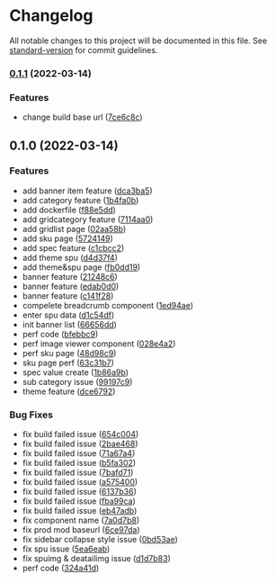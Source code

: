 # Changelog

All notable changes to this project will be documented in this file. See [standard-version](https://github.com/conventional-changelog/standard-version) for commit guidelines.

### [0.1.1](https://github.com/theShapeOfvoice/sleeve-oms-vue3/compare/v0.1.0...v0.1.1) (2022-03-14)


### Features

* change build base url ([7ce6c8c](https://github.com/theShapeOfvoice/sleeve-oms-vue3/commit/7ce6c8cd3c0cecdbd04be55fee2049f449eebb20))

## 0.1.0 (2022-03-14)


### Features

* add banner item feature ([dca3ba5](https://github.com/theShapeOfvoice/sleeve-oms-vue3/commit/dca3ba5b85a31bbaaecb083da481b5b9a5ab1711))
* add category feature ([1b4fa0b](https://github.com/theShapeOfvoice/sleeve-oms-vue3/commit/1b4fa0ba0135e38f097d9da5e20338451134f198))
* add dockerfile ([f88e5dd](https://github.com/theShapeOfvoice/sleeve-oms-vue3/commit/f88e5ddf082adef1e5ead58a0def71c68df8e769))
* add gridcategory feature ([7114aa0](https://github.com/theShapeOfvoice/sleeve-oms-vue3/commit/7114aa0f9c9ed810e21b38a12bbeaddcd318a5ab))
* add gridlist page ([02aa58b](https://github.com/theShapeOfvoice/sleeve-oms-vue3/commit/02aa58b4e5677702c4dcdb8dd2ae789bf814b9b9))
* add sku page ([5724149](https://github.com/theShapeOfvoice/sleeve-oms-vue3/commit/57241498fadf2ce67c5331e32e70ac7801e14617))
* add spec feature ([c1cbcc2](https://github.com/theShapeOfvoice/sleeve-oms-vue3/commit/c1cbcc2f9afda5c4db4b917094383a695e736122))
* add theme spu ([d4d37f4](https://github.com/theShapeOfvoice/sleeve-oms-vue3/commit/d4d37f456db51bfba34ae24cc324b0574eb0fcd7))
* add theme&spu page ([fb0dd19](https://github.com/theShapeOfvoice/sleeve-oms-vue3/commit/fb0dd194b81ebe4d3acfc1825f4a763e63573581))
* banner feature ([21248c6](https://github.com/theShapeOfvoice/sleeve-oms-vue3/commit/21248c65b60c77f08ea1200098201ae892eb0866))
* banner feature ([edab0d0](https://github.com/theShapeOfvoice/sleeve-oms-vue3/commit/edab0d0554eee9700476cbc55a7bd04434efcebf))
* banner feature ([c141f28](https://github.com/theShapeOfvoice/sleeve-oms-vue3/commit/c141f28b79230f74ebff1b4c436715f765577117))
* compelete breadcrumb component ([1ed94ae](https://github.com/theShapeOfvoice/sleeve-oms-vue3/commit/1ed94ae671d917e4e7f76c099b338a9702b10e39))
* enter spu data ([d1c54df](https://github.com/theShapeOfvoice/sleeve-oms-vue3/commit/d1c54df65948af3b5f4f773f7987a1c63e1ef8da))
* init banner list ([66656dd](https://github.com/theShapeOfvoice/sleeve-oms-vue3/commit/66656ddeb60a49bad350663d5d1ff87d72df72a1))
* perf code ([bfebbc9](https://github.com/theShapeOfvoice/sleeve-oms-vue3/commit/bfebbc97b5dd687b7b0a1df121ee694a8d7f9f98))
* perf image viewer component ([028e4a2](https://github.com/theShapeOfvoice/sleeve-oms-vue3/commit/028e4a24aa7f9dc3b007cf229eaf1ca59624b7db))
* perf sku page ([48d98c9](https://github.com/theShapeOfvoice/sleeve-oms-vue3/commit/48d98c919fd9527f9152a0df501b6a731a1a5d36))
* sku page perf ([63c31b7](https://github.com/theShapeOfvoice/sleeve-oms-vue3/commit/63c31b7487af30a03d903d5eb77ced6b1e3a77be))
* spec value create ([1b86a9b](https://github.com/theShapeOfvoice/sleeve-oms-vue3/commit/1b86a9b68f3cd7a4b0a11c04fbceb4a404111290))
* sub category issue ([99197c9](https://github.com/theShapeOfvoice/sleeve-oms-vue3/commit/99197c9c43f54f68837d6bf3a9788eb8bc04c233))
* theme feature ([dce6792](https://github.com/theShapeOfvoice/sleeve-oms-vue3/commit/dce67921fd15e8a5d377e33291577a81d04ff68a))


### Bug Fixes

* fix build failed issue ([654c004](https://github.com/theShapeOfvoice/sleeve-oms-vue3/commit/654c00494c67141360b5c0e22278b85a2d6b00f1))
* fix build failed issue ([2bae468](https://github.com/theShapeOfvoice/sleeve-oms-vue3/commit/2bae468061d297c796acce02eb4222f31c1f50a0))
* fix build failed issue ([71a67a4](https://github.com/theShapeOfvoice/sleeve-oms-vue3/commit/71a67a4b728b4e74ba0246af78255ab2c35a4259))
* fix build failed issue ([b5fa302](https://github.com/theShapeOfvoice/sleeve-oms-vue3/commit/b5fa302be56b474bfe2aef84a432fdd73a6af1e9))
* fix build failed issue ([7bafd71](https://github.com/theShapeOfvoice/sleeve-oms-vue3/commit/7bafd71af677856a89f4b0273fe36783612eab7d))
* fix build failed issue ([a575400](https://github.com/theShapeOfvoice/sleeve-oms-vue3/commit/a575400c89d9bc39684830b5d78acc5c84b830b4))
* fix build failed issue ([6137b36](https://github.com/theShapeOfvoice/sleeve-oms-vue3/commit/6137b36f8ddca33887ca587fb794391b8f2a9ddb))
* fix build failed issue ([fba99ca](https://github.com/theShapeOfvoice/sleeve-oms-vue3/commit/fba99cae2f6c3d2d19c43b489fca54f43ba9feae))
* fix build failed issue ([eb47adb](https://github.com/theShapeOfvoice/sleeve-oms-vue3/commit/eb47adb1edc6e3cad2958d3fc762af7e47a6d9e9))
* fix component name ([7a0d7b8](https://github.com/theShapeOfvoice/sleeve-oms-vue3/commit/7a0d7b8f171643897dcec2fb4d521978ef7f5f1f))
* fix prod mod baseurl ([6ce97da](https://github.com/theShapeOfvoice/sleeve-oms-vue3/commit/6ce97da87a80d52c003314ead5f787579c5ad1f4))
* fix sidebar collapse style issue ([0bd53ae](https://github.com/theShapeOfvoice/sleeve-oms-vue3/commit/0bd53ae0ffb753942a8f8fd19e539bcc8db537a4))
* fix spu issue ([5ea6eab](https://github.com/theShapeOfvoice/sleeve-oms-vue3/commit/5ea6eabda687f46f903aa0ea2ef5bdccf34851d2))
* fix spuimg & deatailimg issue ([d1d7b83](https://github.com/theShapeOfvoice/sleeve-oms-vue3/commit/d1d7b83d29137c8decc24435bbaf6f16d5b3d1f0))
* perf code ([324a41d](https://github.com/theShapeOfvoice/sleeve-oms-vue3/commit/324a41daad88c63c7f81fea64eb0b1171fd2201b))
